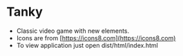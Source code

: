 # Tanky

* Classic video game with new elements.
* Icons are from [https://icons8.com](https://icons8.com)
* To view application just open dist/html/index.html
